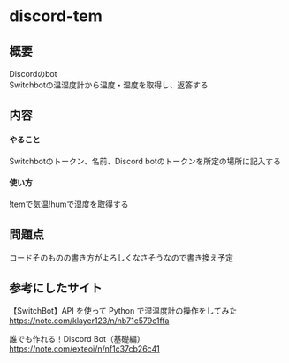 # discord-tem

## 概要
Discordのbot  
Switchbotの温湿度計から温度・湿度を取得し、返答する

## 内容
#### やること
Switchbotのトークン、名前、Discord botのトークンを所定の場所に記入する
#### 使い方
!temで気温!humで湿度を取得する

## 問題点
コードそのものの書き方がよろしくなさそうなので書き換え予定

## 参考にしたサイト
【SwitchBot】API を使って Python で湿温度計の操作をしてみた  
https://note.com/klayer123/n/nb71c579c1ffa
  
誰でも作れる！Discord Bot（基礎編）  
https://note.com/exteoi/n/nf1c37cb26c41